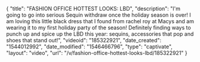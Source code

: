 {
    "title": "FASHION OFFICE HOTTEST LOOKS: LBD",
    "description": "I'm going to go into serious Sequin withdraw once the holiday season is over! I am loving this little black dress that I found from rachel roy at Macys and am wearing it to my first holiday party of the season! Definitely finding ways to punch up and spice up the LBD this year: sequins, accessories that pop and shoes that stand out!",
    "videoid": "185322921",
    "date_created": "1544012992",
    "date_modified": "1546466796",
    "type": "captivate",
    "layout": "video",
    "url": "\/v\/fashion-office-hottest-looks-lbd\/185322921"
}